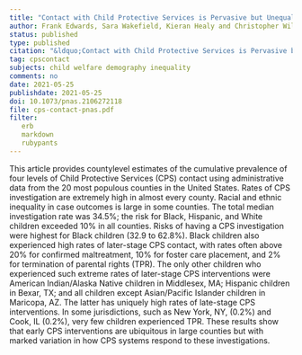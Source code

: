 ```yaml
---
title: "Contact with Child Protective Services is Pervasive but Unequally Distributed by Race and Ethnicity in Large US Counties"
author: Frank Edwards, Sara Wakefield, Kieran Healy and Christopher Wildeman
status: published
type: published
citation: "&ldquo;Contact with Child Protective Services is Pervasive but Unequally Distributed by Race and Ethnicity in Large US Counties.&rdquo; <em>Proceedings of the National Academy of Sciences</em> July 27, 2021 118 (30) e2106272118"
tag: cpscontact
subjects: child welfare demography inequality
comments: no
date: 2021-05-25
publishdate: 2021-05-25
doi: 10.1073/pnas.2106272118
file: cps-contact-pnas.pdf
filter:
   erb
   markdown
   rubypants
---
```


This article provides countylevel estimates of the cumulative prevalence of four levels of Child Protective Services (CPS) contact using administrative data from the 20 most populous counties in the United States. Rates of CPS investigation are extremely high in almost every county. Racial and ethnic inequality in case outcomes is large in some counties. The total median investigation rate was 34.5%; the risk for Black, Hispanic, and White children exceeded 10% in all counties. Risks of having a CPS investigation were highest for Black children (32.9 to 62.8%). Black children also experienced high rates of later-stage CPS contact, with rates often above 20% for confirmed maltreatment, 10% for foster care placement, and 2% for termination of parental rights (TPR). The only other children who experienced such extreme rates of later-stage CPS interventions were American Indian/Alaska Native children in Middlesex, MA; Hispanic children in Bexar, TX; and all children except Asian/Pacific Islander children in Maricopa, AZ. The latter has uniquely high rates of late-stage CPS interventions. In some jurisdictions, such as New York, NY, (0.2%) and Cook, IL (0.2%), very few children experienced TPR. These results show that early CPS interventions are ubiquitous in large counties but with marked variation in how CPS systems respond to these investigations.
